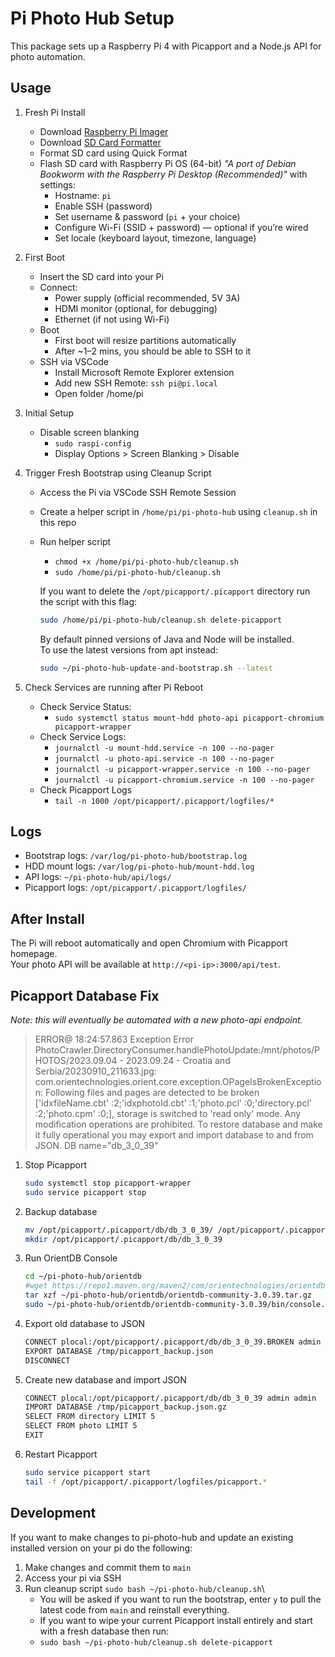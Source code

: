 # Pi Photo Hub Setup

This package sets up a Raspberry Pi 4 with Picapport and a Node.js API for photo automation.

## Usage

1. Fresh Pi Install

   * Download [Raspberry Pi Imager](https://www.raspberrypi.com/software/)
   * Download [SD Card Formatter](https://www.sdcard.org/downloads/formatter/)
   * Format SD card using Quick Format
   * Flash SD card with Raspberry Pi OS (64-bit) *"A port of Debian Bookworm with the Raspberry Pi Desktop (Recommended)"* with settings:
      * Hostname: `pi`
      * Enable SSH (password)
      * Set username & password (`pi` + your choice)
      * Configure Wi-Fi (SSID + password) — optional if you’re wired
      * Set locale (keyboard layout, timezone, language)

1. First Boot

   * Insert the SD card into your Pi
   * Connect:
      * Power supply (official recommended, 5V 3A)
      * HDMI monitor (optional, for debugging)
      * Ethernet (if not using Wi-Fi)
    * Boot
      * First boot will resize partitions automatically
      * After ~1–2 mins, you should be able to SSH to it
   * SSH via VSCode
      * Install Microsoft Remote Explorer extension
      * Add new SSH Remote: `ssh pi@pi.local`
      * Open folder /home/pi

1. Initial Setup

   * Disable screen blanking
      * `sudo raspi-config`
      * Display Options > Screen Blanking > Disable

1. Trigger Fresh Bootstrap using Cleanup Script

   * Access the Pi via VSCode SSH Remote Session
   * Create a helper script in `/home/pi/pi-photo-hub` using `cleanup.sh` in this repo
   * Run helper script
      * `chmod +x /home/pi/pi-photo-hub/cleanup.sh`
      * `sudo /home/pi/pi-photo-hub/cleanup.sh`

      If you want to delete the `/opt/picapport/.picapport` directory run the script with this flag:
      ```bash
      sudo /home/pi/pi-photo-hub/cleanup.sh delete-picapport
      ```
      
      By default pinned versions of Java and Node will be installed.  
      To use the latest versions from apt instead:
      ```bash
      sudo ~/pi-photo-hub-update-and-bootstrap.sh --latest
      ```

1. Check Services are running after Pi Reboot

   * Check Service Status:
      * `sudo systemctl status mount-hdd photo-api picapport-chromium picapport-wrapper`
   * Check Service Logs:
      * `journalctl -u mount-hdd.service -n 100 --no-pager`
      * `journalctl -u photo-api.service -n 100 --no-pager`
      * `journalctl -u picapport-wrapper.service -n 100 --no-pager`
      * `journalctl -u picapport-chromium.service -n 100 --no-pager`
   * Check Picapport Logs
      * `tail -n 1000 /opt/picapport/.picapport/logfiles/*`

## Logs

- Bootstrap logs: `/var/log/pi-photo-hub/bootstrap.log`
- HDD mount logs: `/var/log/pi-photo-hub/mount-hdd.log`
- API logs: `~/pi-photo-hub/api/logs/`
- Picapport logs: `/opt/picapport/.picapport/logfiles/`

## After Install

The Pi will reboot automatically and open Chromium with Picapport homepage.  
Your photo API will be available at `http://<pi-ip>:3000/api/test`.

## Picapport Database Fix

*Note: this will eventually be automated with a new photo-api endpoint.*

> ERROR@ 18:24:57.863 Exception Error PhotoCrawler.DirectoryConsumer.handlePhotoUpdate:/mnt/photos/PHOTOS/2023.09.04 - 2023.09.24 - Croatia and Serbia/20230910_211633.jpg: com.orientechnologies.orient.core.exception.OPageIsBrokenException: Following files and pages are detected to be broken ['idxfileName.cbt' :2;'idxphotoId.cbt' :1;'photo.pcl' :0;'directory.pcl' :2;'photo.cpm' :0;], storage is switched to 'read only' mode. Any modification operations are prohibited. To restore database and make it fully operational you may export and import database to and from JSON. DB name="db_3_0_39"

1. Stop Picapport
   ```bash
   sudo systemctl stop picapport-wrapper
   sudo service picapport stop
   ```
1. Backup database
   ```bash
   mv /opt/picapport/.picapport/db/db_3_0_39/ /opt/picapport/.picapport/db/db_3_0_39.BROKEN
   mkdir /opt/picapport/.picapport/db/db_3_0_39
   ```
1. Run OrientDB Console
   ```bash
   cd ~/pi-photo-hub/orientdb
   #wget https://repo1.maven.org/maven2/com/orientechnologies/orientdb-community/3.0.39/orientdb-community-3.0.39.tar.gz
   tar xzf ~/pi-photo-hub/orientdb/orientdb-community-3.0.39.tar.gz
   sudo ~/pi-photo-hub/orientdb/orientdb-community-3.0.39/bin/console.sh
   ```

1. Export old database to JSON
   ```bash
   CONNECT plocal:/opt/picapport/.picapport/db/db_3_0_39.BROKEN admin admin
   EXPORT DATABASE /tmp/picapport_backup.json
   DISCONNECT
   ```
1. Create new database and import JSON
   ```bash
   CONNECT plocal:/opt/picapport/.picapport/db/db_3_0_39 admin admin
   IMPORT DATABASE /tmp/picapport_backup.json.gz
   SELECT FROM directory LIMIT 5
   SELECT FROM photo LIMIT 5
   EXIT
   ```
1. Restart Picapport
   ```bash
   sudo service picapport start
   tail -f /opt/picapport/.picapport/logfiles/picapport.*
   ```

## Development

If you want to make changes to pi-photo-hub and update an existing installed version on your pi do the following:

1. Make changes and commit them to `main`
1. Access your pi via SSH
1. Run cleanup script `sudo bash ~/pi-photo-hub/cleanup.sh`\
   * You will be asked if you want to run the bootstrap, enter `y` to pull the latest code from `main` and reinstall everything.
   * If you want to wipe your current Picapport install entirely and start with a fresh database then run:
   * `sudo bash ~/pi-photo-hub/cleanup.sh delete-picapport`
